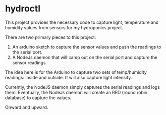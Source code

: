 hydroctl
========

This project provides the necessary code to capture light, temperature and humidity values from sensors for
my hydroponics project.

There are two primary pieces to this project:

1. An arduino sketch to capture the sensor values and push the readings to the serial port.
2. A NodeJs daemon that will camp out on the serial port and capture the sensor readings.

The idea here is for the Arduino to capture two sets of temp/humidity readings: inside and outside. It will also capture light intensity.

Currently, the NodeJS daemon simply captures the serial readings and logs them. Eventually, the NodeJs daemon will create an RRD (round robin database) to capture the values.

Onward and upward.
